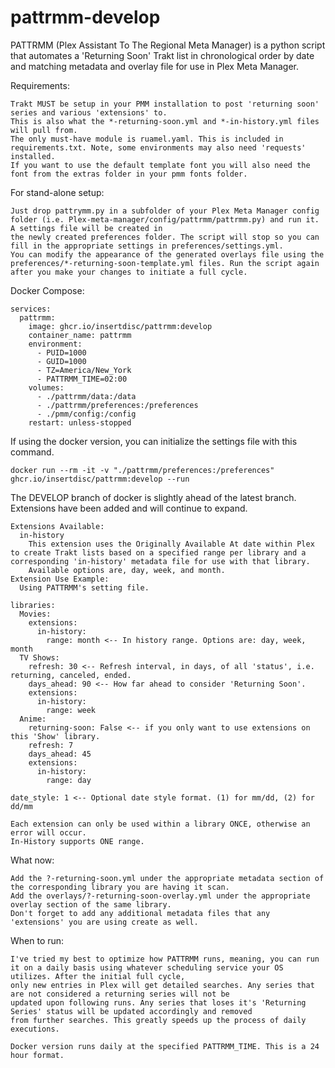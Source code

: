 # pattrmm-develop
PATTRMM (Plex Assistant To The Regional Meta Manager) is a python script that automates a 'Returning Soon' Trakt list in chronological order by date and matching metadata and overlay file for use in Plex Meta Manager.

Requirements:
    
    Trakt MUST be setup in your PMM installation to post 'returning soon' series and various 'extensions' to.
    This is also what the *-returning-soon.yml and *-in-history.yml files will pull from.
    The only must-have module is ruamel.yaml. This is included in requirements.txt. Note, some environments may also need 'requests' installed.
    If you want to use the default template font you will also need the font from the extras folder in your pmm fonts folder.

For stand-alone setup:
    
    Just drop pattrymm.py in a subfolder of your Plex Meta Manager config folder (i.e. Plex-meta-manager/config/pattrmm/pattrmm.py) and run it. A settings file will be created in
    the newly created preferences folder. The script will stop so you can fill in the appropriate settings in preferences/settings.yml.
    You can modify the appearance of the generated overlays file using the
    preferences/*-returning-soon-template.yml files. Run the script again after you make your changes to initiate a full cycle.

Docker Compose:
```
services:
  pattrmm:
    image: ghcr.io/insertdisc/pattrmm:develop
    container_name: pattrmm
    environment:
      - PUID=1000
      - GUID=1000
      - TZ=America/New_York
      - PATTRMM_TIME=02:00
    volumes:
      - ./pattrmm/data:/data
      - ./pattrmm/preferences:/preferences
      - ./pmm/config:/config
    restart: unless-stopped  
```
If using the docker version, you can initialize the settings file with this command.
```
docker run --rm -it -v "./pattrmm/preferences:/preferences" ghcr.io/insertdisc/pattrmm:develop --run
```
The DEVELOP branch of docker is slightly ahead of the latest branch. Extensions have been added and will continue to expand.
```
Extensions Available:
  in-history
    This extension uses the Originally Available At date within Plex to create Trakt lists based on a specified range per library and a corresponding 'in-history' metadata file for use with that library.
    Available options are, day, week, and month.
Extension Use Example:
  Using PATTRMM's setting file.

libraries:
  Movies:
    extensions:
      in-history:
        range: month <-- In history range. Options are: day, week, month
  TV Shows:
    refresh: 30 <-- Refresh interval, in days, of all 'status', i.e. returning, canceled, ended.
    days_ahead: 90 <-- How far ahead to consider 'Returning Soon'.
    extensions:
      in-history:
        range: week
  Anime:
    returning-soon: False <-- if you only want to use extensions on this 'Show' library.
    refresh: 7
    days_ahead: 45
    extensions:
      in-history:
        range: day

date_style: 1 <-- Optional date style format. (1) for mm/dd, (2) for dd/mm
```

```
Each extension can only be used within a library ONCE, otherwise an error will occur.
In-History supports ONE range.
```
What now:

    Add the ?-returning-soon.yml under the appropriate metadata section of the corresponding library you are having it scan.
    Add the overlays/?-returning-soon-overlay.yml under the appropriate overlay section of the same library.
    Don't forget to add any additional metadata files that any 'extensions' you are using create as well.

When to run:
    
    I've tried my best to optimize how PATTRMM runs, meaning, you can run it on a daily basis using whatever scheduling service your OS utilizes. After the initial full cycle,
    only new entries in Plex will get detailed searches. Any series that are not considered a returning series will not be
    updated upon following runs. Any series that loses it's 'Returning Series' status will be updated accordingly and removed
    from further searches. This greatly speeds up the process of daily executions.

    Docker version runs daily at the specified PATTRMM_TIME. This is a 24 hour format.


